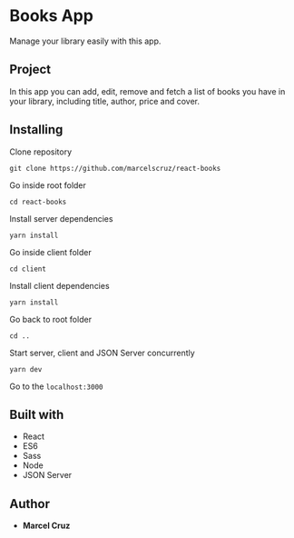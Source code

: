 # Books App

Manage your library easily with this app.

## Project

In this app you can add, edit, remove and fetch a list of books you have in your library, including title, author, price and cover.

## Installing

Clone repository

```
git clone https://github.com/marcelscruz/react-books
```

Go inside root folder

```
cd react-books
```

Install server dependencies

```
yarn install
```

Go inside client folder

```
cd client
```

Install client dependencies

```
yarn install
```

Go back to root folder

```
cd ..
```

Start server, client and JSON Server concurrently

```
yarn dev
```

Go to the `localhost:3000`

## Built with

- React
- ES6
- Sass
- Node
- JSON Server

## Author

- **Marcel Cruz**
